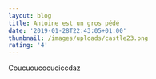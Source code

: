 ```yaml
---
layout: blog
title: Antoine est un gros pédé
date: '2019-01-28T22:43:05+01:00'
thumbnail: /images/uploads/castle23.png
rating: '4'
---
```

Coucuoucocuciccdaz
